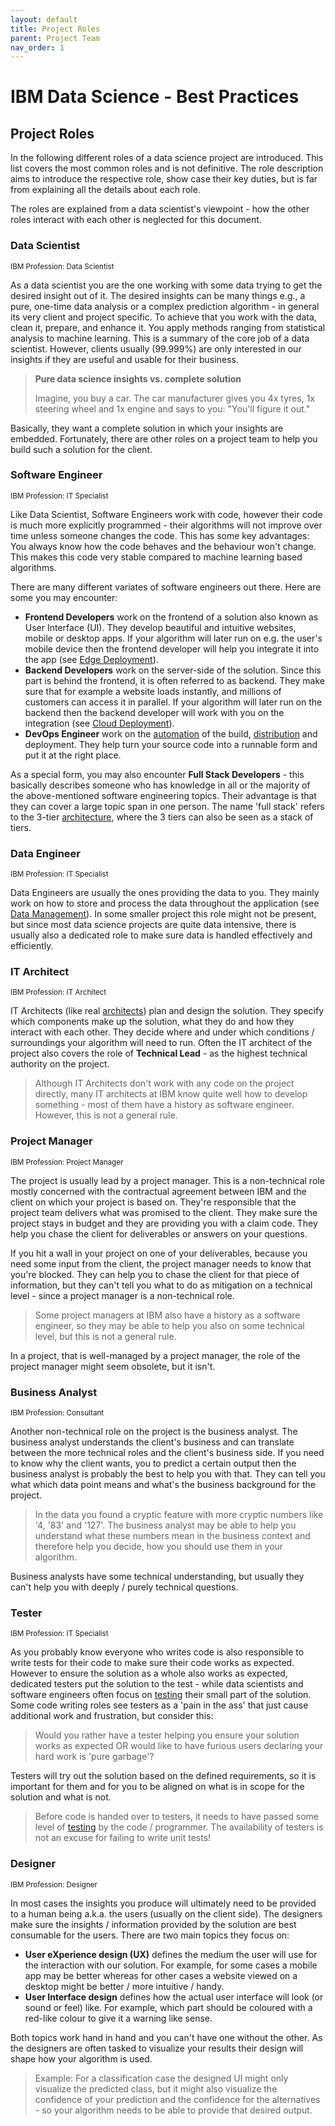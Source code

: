 ```yaml
---
layout: default
title: Project Roles
parent: Project Team
nav_order: 1
---
```

# IBM Data Science - Best Practices

## Project Roles

In the following different roles of a data science project are introduced. This list covers the most common roles and is not definitive.
The role description aims to introduce the respective role, show case their key duties, but is far from explaining all the details about each role.

The roles are explained from a data scientist's viewpoint - how the other roles interact with each other is neglected for this document.

### Data Scientist

<sup>IBM Profession: Data Scientist</sup>

As a data scientist you are the one working with some data trying to get the desired insight out of it.
The desired insights can be many things e.g., a pure, one-time data analysis or a complex prediction algorithm - in general its very client and project specific.
To achieve that you work with the data, clean it, prepare, and enhance it. You apply methods ranging from statistical analysis to machine learning.
This is a summary of the core job of a data scientist.
However, clients usually (99.999%) are only interested in our insights if they are useful and usable for their business.

> **Pure data science insights vs. complete solution**
>
> Imagine, you buy a car. The car manufacturer gives you 4x tyres, 1x steering wheel and 1x engine and says to you: "You'll figure it out."

Basically, they want a complete solution in which your insights are embedded.
Fortunately, there are other roles on a project team to help you build such a solution for the client.

### Software Engineer

<sup>IBM Profession: IT Specialist</sup>

Like Data Scientist, Software Engineers work with code, however their code is much more explicitly programmed - their algorithms will not improve over time unless someone changes the code.
This has some key advantages:
You always know how the code behaves and the behaviour won't change.
This makes this code very stable compared to machine learning based algorithms.

There are many different variates of software engineers out there. Here are some you may encounter:

- **Frontend Developers** work on the frontend of a solution also known as User Interface (UI).
They develop beautiful and intuitive websites, mobile or desktop apps.
If your algorithm will later run on e.g. the user's mobile device then the frontend developer will help you integrate it into the app (see [Edge Deployment](./edge_deployment.md#chapter-15---edge-deployment)).
- **Backend Developers** work on the server-side of the solution.
Since this part is behind the frontend, it is often referred to as backend.
They make sure that for example a website loads instantly, and millions of customers can access it in parallel. If your algorithm will later run on the backend then the backend developer will work with you on the integration (see [Cloud Deployment](./cloud_deployment.md#chapter-14---cloud-deployment)).
- **DevOps Engineer** work on the [automation](./automation.md#chapter-17---automation) of the build, [distribution](./distribution.md#chapter-13---distribution) and deployment.
They help turn your source code into a runnable form and put it at the right place.

As a special form, you may also encounter **Full Stack Developers** - this basically describes someone who has knowledge in all or the majority of the above-mentioned software engineering topics.
Their advantage is that they can cover a large topic span in one person.
The name 'full stack' refers to the 3-tier [architecture](./architecture.md#chapter-3---architecture), where the 3 tiers can also be seen as a stack of tiers.

### Data Engineer

<sup>IBM Profession: IT Specialist</sup>

Data Engineers are usually the ones providing the data to you.
They mainly work on how to store and process the data throughout the application (see [Data Management](./data_management.md#chapter-7---data-management)).
In some smaller project this role might not be present, but since most data science projects are quite data intensive, there is usually also a dedicated role to make sure data is handled effectively and efficiently.

### IT Architect

<sup>IBM Profession: IT Architect</sup>

IT Architects (like real [architects](https://en.wikipedia.org/wiki/Architecture)) plan and design the solution.
They specify which components make up the solution, what they do and how they interact with each other. They decide where and under which conditions / surroundings your algorithm will need to run.
Often the IT architect of the project also covers the role of **Technical Lead** - as the highest technical authority on the project.
> Although IT Architects don't work with any code on the project directly, many IT architects at IBM know quite well how to develop something - most of them have a history as software engineer.
> However, this is not a general rule.

### Project Manager

<sup>IBM Profession: Project Manager</sup>

The project is usually lead by a project manager.
This is a non-technical role mostly concerned with the contractual agreement between IBM and the client on which your project is based on.
They're responsible that the project team delivers what was promised to the client.
They make sure the project stays in budget and they are providing you with a claim code.
They help you chase the client for deliverables or answers on your questions.

If you hit a wall in your project on one of your deliverables, because you need some input from the client, the project manager needs to know that you're blocked.
They can help you to chase the client for that piece of information, but they can't tell you what to do as mitigation on a technical level - since a project manager is a non-technical role.

> Some project managers at IBM also have a history as a software engineer, so they may be able to help you also on some technical level, but this is not a general rule.

In a project, that is well-managed by a project manager, the role of the project manager might seem obsolete, but it isn't.

### Business Analyst

<sup>IBM Profession: Consultant</sup>

Another non-technical role on the project is the business analyst.
The business analyst understands the client's business and can translate between the more technical roles and the client's business side.
If you need to know why the client wants, you to predict a certain output then the business analyst is probably the best to help you with that.
They can tell you what which data point means and what's the business background for the project.

> In the data you found a cryptic feature with more cryptic numbers like '4, '83' and '127'.
> The business analyst may be able to help you understand what these numbers mean in the business context and therefore help you decide, how you should use them in your algorithm.

Business analysts have some technical understanding, but usually they can't help you with deeply / purely technical questions.

### Tester

<sup>IBM Profession: IT Specialist</sup>

As you probably know everyone who writes code is also responsible to write tests for their code to make sure their code works as expected.
However to ensure the solution as a whole also works as expected, dedicated testers put the solution to the test - while data scientists and software engineers often focus on [testing](./testing.md#chapter-10---testing) their small part of the solution.
Some code writing roles see testers as a 'pain in the ass' that just cause additional work and frustration, but consider this:

> Would you rather have a tester helping you ensure your solution works as expected OR would like to have furious users declaring your hard work is 'pure garbage'?

Testers will try out the solution based on the defined requirements, so it is important for them and for you to be aligned on what is in scope for the solution and what is not.

> Before code is handed over to testers, it needs to have passed some level of [testing](./testing.md#chapter-10---testing) by the code / programmer.
> The availability of testers is not an excuse for failing to write unit tests!

### Designer

<sup>IBM Profession: Designer</sup>

In most cases the insights you produce will ultimately need to be provided to a human being a.k.a. the users (usually on the client side).
The designers make sure the insights / information provided by the solution are best consumable for the users. There are two main topics they focus on:

- **User eXperience design (UX)** defines the medium the user will use for the interaction with our solution.
For example, for some cases a mobile app may be better whereas for other cases a website viewed on a desktop might be better / more intuitive / handy.
- **User Interface design** defines how the actual user interface will look (or sound or feel) like.
For example, which part should be coloured with a red-like colour to give it a warning like sense.

Both topics work hand in hand and you can't have one without the other.
As the designers are often tasked to visualize your results their design will shape how your algorithm is used.

>Example: For a classification case the designed UI might only visualize the predicted class, but it might also visualize the confidence of your prediction and the confidence for the alternatives - so your algorithm needs to be able to provide that desired output.
